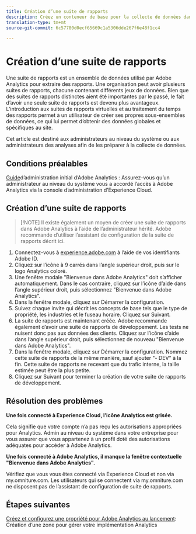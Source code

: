 ```yaml
---
title: Création d’une suite de rapports
description: Créez un conteneur de base pour la collecte de données dans Adobe Analytics.
translation-type: tm+mt
source-git-commit: 6c57780d0ecf65669c1a5306dde267f6e48f1cc4

---
```



# Création d’une suite de rapports

Une suite de rapports est un ensemble de données utilisé par Adobe Analytics pour extraire des rapports. Une organisation peut avoir plusieurs suites de rapports, chacune contenant différents jeux de données. Bien que des suites de rapports distinctes aient été importantes par le passé, le fait d’avoir une seule suite de rapports est devenu plus avantageux. L’introduction aux suites de rapports virtuelles et au traitement du temps des rapports permet à un utilisateur de créer ses propres sous-ensembles de données, ce qui lui permet d’obtenir des données globales et spécifiques au site.

Cet article est destiné aux administrateurs au niveau du système ou aux administrateurs des analyses afin de les préparer à la collecte de données.

## Conditions préalables

[Guide](first-admin-guide.md)d’administration initial d’Adobe Analytics : Assurez-vous qu’un administrateur au niveau du système vous a accordé l’accès à Adobe Analytics via la console d’administration d’Experience Cloud.

## Création d’une suite de rapports

> [!NOTE] Il existe également un moyen de créer une suite de rapports dans Adobe Analytics à l’aide de l’administrateur hérité. Adobe recommande d’utiliser l’assistant de configuration de la suite de rapports décrit ici.

1. Connectez-vous à [experience.adobe.com](https://experiencecloud.adobe.com) à l’aide de vos identifiants Adobe ID.
1. Cliquez sur l’icône à 9 carrés dans l’angle supérieur droit, puis sur le logo Analytics coloré.
1. Une fenêtre modale "Bienvenue dans Adobe Analytics" doit s’afficher automatiquement. Dans le cas contraire, cliquez sur l’icône d’aide dans l’angle supérieur droit, puis sélectionnez "Bienvenue dans Adobe Analytics".
1. Dans la fenêtre modale, cliquez sur Démarrer la configuration.
1. Suivez chaque invite qui décrit les concepts de base tels que le type de propriété, les industries et le fuseau horaire. Cliquez sur Suivant.
1. La suite de rapports est maintenant créée. Adobe recommande également d’avoir une suite de rapports de développement. Les tests ne nuisent donc pas aux données des clients. Cliquez sur l’icône d’aide dans l’angle supérieur droit, puis sélectionnez de nouveau "Bienvenue dans Adobe Analytics".
1. Dans la fenêtre modale, cliquez sur Démarrer la configuration.
Nommez cette suite de rapports de la même manière, sauf ajouter "- DEV" à la fin. Cette suite de rapports ne recevant que du trafic interne, la taille estimée peut être la plus petite.
1. Cliquez sur Suivant pour terminer la création de votre suite de rapports de développement.

## Résolution des problèmes

**Une fois connecté à Experience Cloud, l’icône Analytics est grisée.**

Cela signifie que votre compte n’a pas reçu les autorisations appropriées pour Analytics. Admin au niveau du système dans votre entreprise pour vous assurer que vous appartenez à un profil doté des autorisations adéquates pour accéder à Adobe Analytics.

**Une fois connecté à Adobe Analytics, il manque la fenêtre contextuelle "Bienvenue dans Adobe Analytics".**

Vérifiez que vous vous êtes connecté via Experience Cloud et non via my.omniture.com. Les utilisateurs qui se connectent via my.omniture.com ne disposent pas de l’assistant de configuration de suite de rapports.

## Étapes suivantes

[Créez et configurez une propriété pour Adobe Analytics au lancement](/help/implement/implement-with-launch/create-analytics-property.md): Création d’une zone pour gérer votre implémentation Analytics
